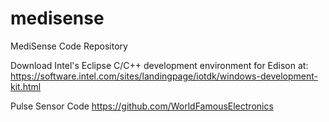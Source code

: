 # medisense
MediSense Code Repository

Download Intel's Eclipse C/C++ development environment for Edison at:
https://software.intel.com/sites/landingpage/iotdk/windows-development-kit.html

Pulse Sensor Code
https://github.com/WorldFamousElectronics
